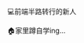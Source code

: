 💻前端半路转行的新人

🏠家里蹲自学ing...
<!---
NinngZ/NinngZ is a ✨ special ✨ repository because its `README.md` (this file) appears on your GitHub profile.
You can click the Preview link to take a look at your changes.
--->
